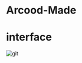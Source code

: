 # Arcood-Made






# interface 
![git](https://github.com/user-attachments/assets/d98f4e2e-4f7c-46e6-9c16-0782b38b88ff)
